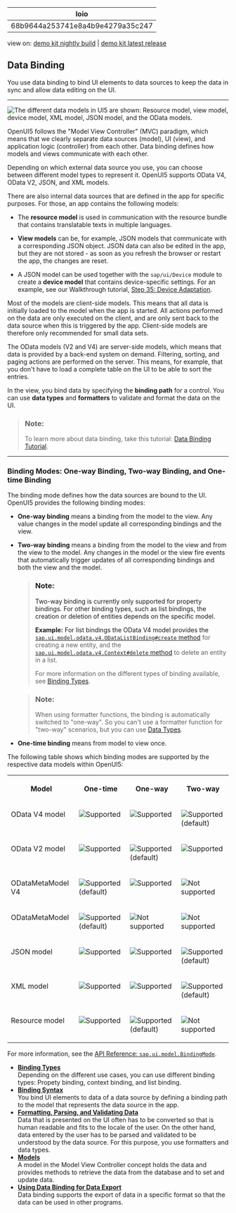 <!-- loio68b9644a253741e8a4b9e4279a35c247 -->

| loio |
| -----|
| 68b9644a253741e8a4b9e4279a35c247 |

<div id="loio">

view on: [demo kit nightly build](https://sdk.openui5.org/nightly/#/topic/68b9644a253741e8a4b9e4279a35c247) | [demo kit latest release](https://sdk.openui5.org/topic/68b9644a253741e8a4b9e4279a35c247)</div>

## Data Binding

You use data binding to bind UI elements to data sources to keep the data in sync and allow data editing on the UI.

***

![The different data models in UI5 are shown: Resource model, view model, device model, XML model, JSON model, and the
							OData models.](images/loio544b09736447477198202b636048bab8_LowRes.png)

OpenUI5 follows the "Model View Controller" \(MVC\) paradigm, which means that we clearly separate data sources \(model\), UI \(view\), and application logic \(controller\) from each other. Data binding defines how models and views communicate with each other.

Depending on which external data source you use, you can choose between different model types to represent it. OpenUI5 supports OData V4, OData V2, JSON, and XML models.

There are also internal data sources that are defined in the app for specific purposes. For those, an app contains the following models:

-   The **resource model** is used in communication with the resource bundle that contains translatable texts in multiple languages.

-   **View models** can be, for example, JSON models that communicate with a corresponding JSON object. JSON data can also be edited in the app, but they are not stored - as soon as you refresh the browser or restart the app, the changes are reset.

-   A JSON model can be used together with the `sap/ui/Device` module to create a **device model** that contains device-specific settings. For an example, see our Walkthrough tutorial, [Step 35: Device Adaptation](Step_35_Device_Adaptation_d63a15e.md).


Most of the models are client-side models. This means that all data is initially loaded to the model when the app is started. All actions performed on the data are only executed on the client, and are only sent back to the data source when this is triggered by the app. Client-side models are therefore only recommended for small data sets.

The OData models \(V2 and V4\) are server-side models, which means that data is provided by a back-end system on demand. Filtering, sorting, and paging actions are performed on the server. This means, for example, that you don't have to load a complete table on the UI to be able to sort the entries.

In the view, you bind data by specifying the **binding path** for a control. You can use **data types** and **formatters** to validate and format the data on the UI.

> ### Note:  
> To learn more about data binding, take this tutorial: [Data Binding Tutorial](Data_Binding_Tutorial_e531093.md).

***

<a name="loio68b9644a253741e8a4b9e4279a35c247__section_BindingModes"/>

### Binding Modes: One-way Binding, Two-way Binding, and One-time Binding

The binding mode defines how the data sources are bound to the UI. OpenUI5 provides the following binding modes:

-   **One-way binding** means a binding from the model to the view. Any value changes in the model update all corresponding bindings and the view.

-   **Two-way binding** means a binding from the model to the view and from the view to the model. Any changes in the model or the view fire events that automatically trigger updates of all corresponding bindings and both the view and the model.

    > ### Note:  
    > Two-way binding is currently only supported for property bindings. For other binding types, such as list bindings, the creation or deletion of entities depends on the specific model.
    > 
    > **Example:** For list bindings the OData V4 model provides the [`sap.ui.model.odata.v4.ODataListBinding#create` method](https://sdk.openui5.org/api/sap.ui.model.odata.v4.ODataListBinding/methods/create) for creating a new entity, and the [`sap.ui.model.odata.v4.Context#delete` method](https://sdk.openui5.org/api/sap.ui.model.odata.v4.Context/methods/delete) to delete an entity in a list. 
    > 
    > For more information on the different types of binding available, see [Binding Types](Binding_Types_91f0d8a.md).

    > ### Note:  
    > When using formatter functions, the binding is automatically switched to "one-way". So you can't use a formatter function for "two-way" scenarios, but you can use [Data Types](Formatting_Parsing_and_Validating_Data_07e4b92.md#loio07e4b920f5734fd78fdaa236f26236d8__section_DataTypes).

-   **One-time binding** means from model to view once.


The following table shows which binding modes are supported by the respective data models within OpenUI5:


<table>
<tr>
<th valign="top">

Model

</th>
<th valign="top">

One-time

</th>
<th valign="top">

One-way

</th>
<th valign="top">

Two-way

</th>
</tr>
<tr>
<td valign="top">

OData V4 model

</td>
<td valign="top">

![Supported](images/loio3cb17ee88aed44d2bf1d14b97728c709_LowRes.gif)

</td>
<td valign="top">

![Supported](images/loio3cb17ee88aed44d2bf1d14b97728c709_LowRes.gif)

</td>
<td valign="top">

![Supported](images/loio3cb17ee88aed44d2bf1d14b97728c709_LowRes.gif) \(default\)

</td>
</tr>
<tr>
<td valign="top">

OData V2 model

</td>
<td valign="top">

![Supported](images/loio3cb17ee88aed44d2bf1d14b97728c709_LowRes.gif)

</td>
<td valign="top">

![Supported](images/loio3cb17ee88aed44d2bf1d14b97728c709_LowRes.gif) \(default\)

</td>
<td valign="top">

![Supported](images/loio3cb17ee88aed44d2bf1d14b97728c709_LowRes.gif)

</td>
</tr>
<tr>
<td valign="top">

ODataMetaModel V4

</td>
<td valign="top">

![Supported](images/loio3cb17ee88aed44d2bf1d14b97728c709_LowRes.gif) \(default\)

</td>
<td valign="top">

![Supported](images/loio3cb17ee88aed44d2bf1d14b97728c709_LowRes.gif)

</td>
<td valign="top">

![Not supported](images/loio5befb5af20ed42fd9052a99014d953a3_LowRes.gif)

</td>
</tr>
<tr>
<td valign="top">

ODataMetaModel

</td>
<td valign="top">

![Supported](images/loio3cb17ee88aed44d2bf1d14b97728c709_LowRes.gif) \(default\)

</td>
<td valign="top">

![Not supported](images/loio5befb5af20ed42fd9052a99014d953a3_LowRes.gif)

</td>
<td valign="top">

![Not supported](images/loio5befb5af20ed42fd9052a99014d953a3_LowRes.gif)

</td>
</tr>
<tr>
<td valign="top">

JSON model

</td>
<td valign="top">

![Supported](images/loio3cb17ee88aed44d2bf1d14b97728c709_LowRes.gif)

</td>
<td valign="top">

![Supported](images/loio3cb17ee88aed44d2bf1d14b97728c709_LowRes.gif)

</td>
<td valign="top">

![Supported](images/loio3cb17ee88aed44d2bf1d14b97728c709_LowRes.gif) \(default\)

</td>
</tr>
<tr>
<td valign="top">

XML model

</td>
<td valign="top">

![Supported](images/loio3cb17ee88aed44d2bf1d14b97728c709_LowRes.gif)

</td>
<td valign="top">

![Supported](images/loio3cb17ee88aed44d2bf1d14b97728c709_LowRes.gif)

</td>
<td valign="top">

![Supported](images/loio3cb17ee88aed44d2bf1d14b97728c709_LowRes.gif) \(default\)

</td>
</tr>
<tr>
<td valign="top">

Resource model

</td>
<td valign="top">

![Supported](images/loio3cb17ee88aed44d2bf1d14b97728c709_LowRes.gif)

</td>
<td valign="top">

![Supported](images/loio3cb17ee88aed44d2bf1d14b97728c709_LowRes.gif) \(default\)

</td>
<td valign="top">

![Not supported](images/loio5befb5af20ed42fd9052a99014d953a3_LowRes.gif)

</td>
</tr>
</table>

For more information, see the [API Reference: `sap.ui.model.BindingMode`](https://sdk.openui5.org/api/sap.ui.model.BindingMode). 

-   **[Binding Types](Binding_Types_91f0d8a.md "Depending on the different use cases, you can use different binding types: Propety
		binding, context binding, and list binding.")**  
Depending on the different use cases, you can use different binding types: Propety binding, context binding, and list binding.
-   **[Binding Syntax](Binding_Syntax_e2e6f41.md "You bind UI elements to data of a data source by defining a binding path to the model
		that represents the data source in the app.")**  
You bind UI elements to data of a data source by defining a binding path to the model that represents the data source in the app.
-   **[Formatting, Parsing, and Validating Data](Formatting_Parsing_and_Validating_Data_07e4b92.md "Data that is presented on the UI often has to be converted so that is human readable
        and fits to the locale of the user. On the other hand, data entered by the user has to be
        parsed and validated to be understood by the data source. For this purpose, you use
        formatters and data types.")**  
Data that is presented on the UI often has to be converted so that is human readable and fits to the locale of the user. On the other hand, data entered by the user has to be parsed and validated to be understood by the data source. For this purpose, you use formatters and data types.
-   **[Models](Models_e1b6259.md "A model in the Model View Controller concept holds the data and provides methods to
		retrieve the data from the database and to set and update data.")**  
A model in the Model View Controller concept holds the data and provides methods to retrieve the data from the database and to set and update data.
-   **[Using Data Binding for Data Export](Using_Data_Binding_for_Data_Export_f1ee7a8.md "Data binding supports the export of data in a specific format so that the data can be
        used in other programs.")**  
Data binding supports the export of data in a specific format so that the data can be used in other programs.

